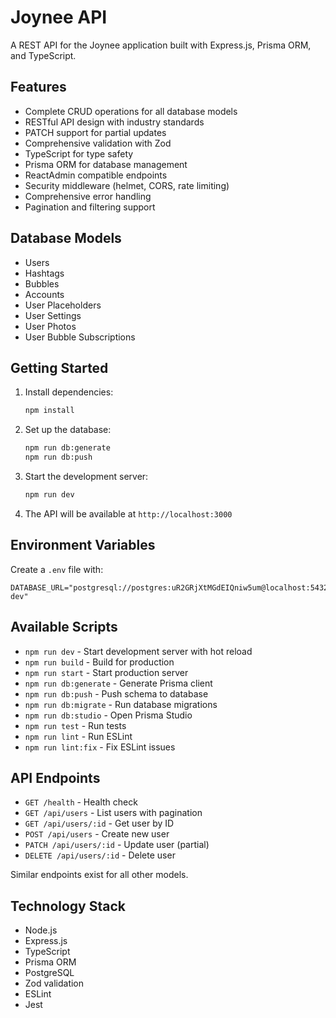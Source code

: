 # Joynee API

A REST API for the Joynee application built with Express.js, Prisma ORM, and TypeScript.

## Features

- Complete CRUD operations for all database models
- RESTful API design with industry standards
- PATCH support for partial updates
- Comprehensive validation with Zod
- TypeScript for type safety
- Prisma ORM for database management
- ReactAdmin compatible endpoints
- Security middleware (helmet, CORS, rate limiting)
- Comprehensive error handling
- Pagination and filtering support

## Database Models

- Users
- Hashtags
- Bubbles
- Accounts
- User Placeholders
- User Settings
- User Photos
- User Bubble Subscriptions

## Getting Started

1. Install dependencies:
   ```bash
   npm install
   ```

2. Set up the database:
   ```bash
   npm run db:generate
   npm run db:push
   ```

3. Start the development server:
   ```bash
   npm run dev
   ```

4. The API will be available at `http://localhost:3000`

## Environment Variables

Create a `.env` file with:
```
DATABASE_URL="postgresql://postgres:uR2GRjXtMGdEIQniw5um@localhost:5432/joynee-dev"
```

## Available Scripts

- `npm run dev` - Start development server with hot reload
- `npm run build` - Build for production
- `npm run start` - Start production server
- `npm run db:generate` - Generate Prisma client
- `npm run db:push` - Push schema to database
- `npm run db:migrate` - Run database migrations
- `npm run db:studio` - Open Prisma Studio
- `npm run test` - Run tests
- `npm run lint` - Run ESLint
- `npm run lint:fix` - Fix ESLint issues

## API Endpoints

- `GET /health` - Health check
- `GET /api/users` - List users with pagination
- `GET /api/users/:id` - Get user by ID
- `POST /api/users` - Create new user
- `PATCH /api/users/:id` - Update user (partial)
- `DELETE /api/users/:id` - Delete user

Similar endpoints exist for all other models.

## Technology Stack

- Node.js
- Express.js
- TypeScript
- Prisma ORM
- PostgreSQL
- Zod validation
- ESLint
- Jest 